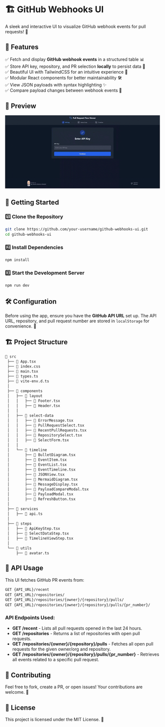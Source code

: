 # 🏗️ GitHub Webhooks UI

A sleek and interactive UI to visualize GitHub webhook events for pull requests! 🚀

## 🎯 Features

✅ Fetch and display **GitHub webhook events** in a structured table 📊  
✅ Store API key, repository, and PR selection **locally** to persist data 💾  
✅ Beautiful UI with TailwindCSS for an intuitive experience 🎨  
✅ Modular React components for better maintainability 🛠️  
✅ View JSON payloads with syntax highlighting ✨  
✅ Compare payload changes between webhook events 🔄  

## 📸 Preview

![Demo of the GitHub webhook visualizer](demo.gif)

## 🚀 Getting Started

### 1️⃣ Clone the Repository

```sh
git clone https://github.com/your-username/github-webhooks-ui.git
cd github-webhooks-ui
```

### 2️⃣ Install Dependencies

```sh
npm install
```

### 3️⃣ Start the Development Server

```sh
npm run dev
```

## 🛠️ Configuration

Before using the app, ensure you have the **GitHub API URL** set up. The API URL, repository, and pull request number are stored in `localStorage` for convenience. 🎯

## 🏗️ Project Structure

```
📂 src
 ├── 📄 App.tsx
 ├── 📄 index.css
 ├── 📄 main.tsx
 ├── 📄 types.ts
 ├── 📄 vite-env.d.ts
 │
 ├── 📂 components
 │   ├── 📂 layout
 │   │   ├── 📄 Footer.tsx
 │   │   ├── 📄 Header.tsx
 │   │
 │   ├── 📂 select-data
 │   │   ├── 📄 ErrorMessage.tsx
 │   │   ├── 📄 PullRequestSelect.tsx
 │   │   ├── 📄 RecentPullRequests.tsx
 │   │   ├── 📄 RepositorySelect.tsx
 │   │   ├── 📄 SelectForm.tsx
 │   │
 │   └── 📂 timeline
 │       ├── 📄 BulletDiagram.tsx
 │       ├── 📄 EventItem.tsx
 │       ├── 📄 EventList.tsx
 │       ├── 📄 EventTimeline.tsx
 │       ├── 📄 JSONView.tsx
 │       ├── 📄 MermaidDiagram.tsx
 │       ├── 📄 MessageDisplay.tsx
 │       ├── 📄 PayloadCompareModal.tsx
 │       ├── 📄 PayloadModal.tsx
 │       ├── 📄 RefreshButton.tsx
 │
 ├── 📂 services
 │   ├── 📄 api.ts
 │
 ├── 📂 steps
 │   ├── 📄 ApiKeyStep.tsx
 │   ├── 📄 SelectDataStep.tsx
 │   ├── 📄 TimelineViewStep.tsx
 │
 └── 📂 utils
     ├── 📄 avatar.ts
```

## 📡 API Usage

This UI fetches GitHub PR events from:

```bash
GET {API_URL}/recent
GET {API_URL}/repositories/
GET {API_URL}/repositories/{owner}/{repository}/pulls/
GET {API_URL}/repositories/{owner}/{repository}/pulls/{pr_number}/
```

### API Endpoints Used:

- **GET /recent** - Lists all pull requests opened in the last 24 hours.
- **GET /repositories** - Returns a list of repositories with open pull requests.
- **GET /repositories/{owner}/{repository}/pulls** - Fetches all open pull requests for the given owner/org and repository.
- **GET /repositories/{owner}/{repository}/pulls/{pr_number}** - Retrieves all events related to a specific pull request.

## 🤝 Contributing

Feel free to fork, create a PR, or open issues! Your contributions are welcome. 💙

## 📜 License

This project is licensed under the MIT License. 📄
